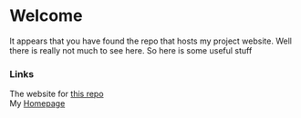 # Welcome
It appears that you have found the repo that hosts my project website. Well there is really not much to see here.
So here is some useful stuff

### Links
The website for [this repo](https://ath0rus.github.io/Projects)\
My [Homepage](https://ath0rus.github.io/Home)

